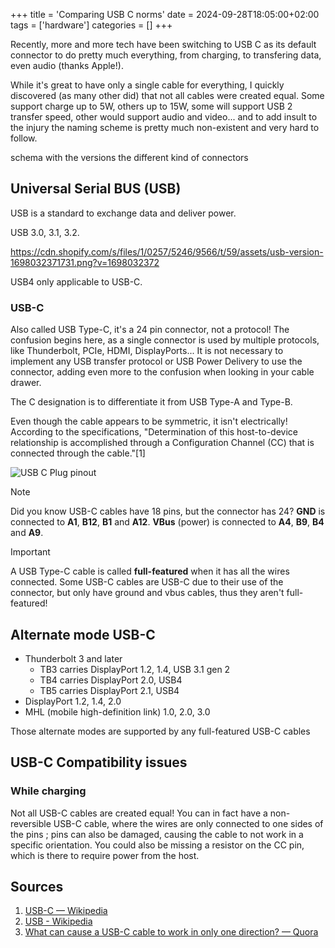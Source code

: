 +++
title = 'Comparing USB C norms'
date = 2024-09-28T18:05:00+02:00
tags = ['hardware']
categories = []
+++

Recently, more and more tech have been switching to USB C as its default connector to do pretty much everything, from charging, to transfering data, even audio (thanks Apple!).

While it's great to have only a single cable for everything, I quickly discovered (as many other did) that not all cables were created equal. Some support charge up to 5W, others up to 15W, some will support USB 2 transfer speed, other would support audio and video... and to add insult to the injury the naming scheme is pretty much non-existent and very hard to follow.

schema with the versions
the different kind of connectors

## Universal Serial BUS (USB)

USB is a standard to exchange data and deliver power.

USB 3.0, 3.1, 3.2.

https://cdn.shopify.com/s/files/1/0257/5246/9566/t/59/assets/usb-version-1698032371731.png?v=1698032372

USB4 only applicable to USB-C.

### USB-C

Also called USB Type-C, it's a 24 pin connector, not a protocol! The confusion begins here, as a single connector is used by multiple protocols, like Thunderbolt, PCIe, HDMI, DisplayPorts... It is not necessary to implement any USB transfer protocol or USB Power Delivery to use the connector, adding even more to the confusion when looking in your cable drawer.

The C designation is to differentiate it from USB Type-A and Type-B.

Even though the cable appears to be symmetric, it isn't electrically! According to the specifications, "Determination of this host-to-device relationship is accomplished through a Configuration Channel (CC) that is connected through the cable."[1]

![USB C Plug pinout](/USB_Type-C_plug_pinout.png)

> [!NOTE]
> Did you know USB-C cables have 18 pins, but the connector has 24?
> **GND** is connected to **A1**, **B12**, **B1** and **A12**.
> **VBus** (power) is connected to **A4**, **B9**, **B4** and **A9**.

> [!IMPORTANT]
> A USB Type-C cable is called **full-featured** when it has all the wires connected. Some USB-C cables are USB-C due to their use of the connector, but only have ground and vbus cables, thus they aren't full-featured!

## Alternate mode USB-C

- Thunderbolt 3 and later
    - TB3 carries DisplayPort 1.2, 1.4, USB 3.1 gen 2
    - TB4 carries DisplayPort 2.0, USB4
    - TB5 carries DisplayPort 2.1, USB4
- DisplayPort 1.2, 1.4, 2.0
- MHL (mobile high-definition link) 1.0, 2.0, 3.0

Those alternate modes are supported by any full-featured USB-C cables

## USB-C Compatibility issues

### While charging

Not all USB-C cables are created equal! You can in fact have a non-reversible USB-C cable, where the wires are only connected to one sides of the pins ; pins can also be damaged, causing the cable to not work in a specific orientation. You could also be missing a resistor on the CC pin, which is there to require power from the host.

## Sources

1. [USB-C — Wikipedia](https://en.wikipedia.org/wiki/USB-C)
2. [USB - Wikipedia](https://en.wikipedia.org/wiki/USB)
3. [What can cause a USB-C cable to work in only one direction? — Quora](https://www.quora.com/What-can-cause-a-USB-C-cable-to-work-in-only-one-direction-My-Pixelbook-with-a-45-W-Google-charger-only-charges-with-a-cable-in-one-direction-Reversing-the-cable-does-not-change-it)

